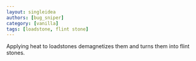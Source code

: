 ```yaml
---
layout: singleidea
authors: [bug_sniper]
category: [vanilla]
tags: [loadstone, flint stone]
---
```

Applying heat to loadstones demagnetizes them and turns them into flint stones.
